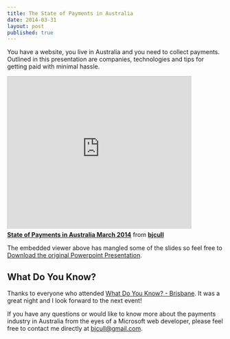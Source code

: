```yaml
---
title: The State of Payments in Australia
date: 2014-03-31
layout: post
published: true
---
```


You have a website, you live in Australia and you need to collect payments. Outlined in this presentation are companies, technologies and tips for getting paid with minimal hassle.

<div id="presentation">
    <iframe src="http://www.slideshare.net/slideshow/embed_code/32916000" width="427" height="356" frameborder="0" marginwidth="0" marginheight="0" scrolling="no" style="border:1px solid #CCC; border-width:1px 1px 0; margin-bottom:5px; max-width: 100%;" allowfullscreen="allowfullscreen"> </iframe> 
    <div style="margin-bottom:5px"> 
        <strong><a href="https://www.slideshare.net/bjcull/state-of-payments-in-australia-march-2014" title="State of Payments in Australia March 2014" target="_blank">State of Payments in Australia March 2014</a></strong> from <strong><a href="http://www.slideshare.net/bjcull" target="_blank">bjcull</a></strong>
    </div>
</div>

The embedded viewer above has mangled some of the slides so feel free to [Download the original Powerpoint Presentation](/wp-content/uploads/2014/03/StateOfPayments_Mar2014.pptx).

## What Do You Know?

Thanks to everyone who attended [What Do You Know? - Brisbane](http://www.webdirections.org/events/wdyk-brisbane-mar2014/). It was a great night and I look forward to the next event!

If you have any questions or would like to know more about the payments industry in Australia from the eyes of a Microsoft web developer, please feel free to contact me directly at [bjcull@gmail.com](mailto://bjcull@gmail.com).
